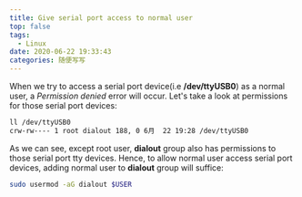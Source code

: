 ```yaml
---
title: Give serial port access to normal user
top: false
tags:
  - Linux
date: 2020-06-22 19:33:43
categories: 随便写写
---
```


When we try to access a serial port device(i.e **/dev/ttyUSB0**) as a normal user, a *Permission denied* error will occur. Let's take a look at permissions for those serial port devices:

```bash
ll /dev/ttyUSB0
crw-rw---- 1 root dialout 188, 0 6月  22 19:28 /dev/ttyUSB0
```

As we can see, except root user, **dialout** group also has permissions to those serial port tty devices. Hence, to allow normal user access serial port devices, adding normal user to **dialout** group will suffice:


```bash
sudo usermod -aG dialout $USER
```
